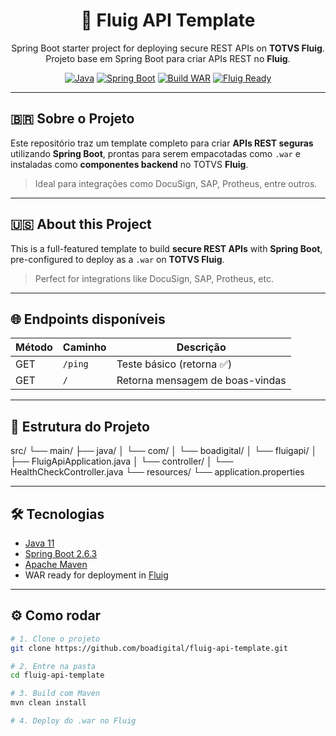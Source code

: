 <h1 align="center">🚀 Fluig API Template</h1>
<p align="center">
  Spring Boot starter project for deploying secure REST APIs on <strong>TOTVS Fluig</strong>.
  <br>
  Projeto base em Spring Boot para criar APIs REST no <strong>Fluig</strong>.
</p>

<div align="center">

[![Java](https://img.shields.io/badge/Java-11-blue.svg)](https://www.oracle.com/java/)
[![Spring Boot](https://img.shields.io/badge/Spring_Boot-2.6.3-brightgreen.svg)](https://spring.io/projects/spring-boot)
[![Build WAR](https://img.shields.io/badge/Packaging-WAR-orange.svg)](#)
[![Fluig Ready](https://img.shields.io/badge/Fluig-Compatible-blueviolet)](https://www.fluig.com/)

</div>

---

## 🇧🇷 Sobre o Projeto

Este repositório traz um template completo para criar **APIs REST seguras** utilizando **Spring Boot**, prontas para serem empacotadas como `.war` e instaladas como **componentes backend** no TOTVS **Fluig**.

> Ideal para integrações como DocuSign, SAP, Protheus, entre outros.

---

## 🇺🇸 About this Project

This is a full-featured template to build **secure REST APIs** with **Spring Boot**, pre-configured to deploy as a `.war` on **TOTVS Fluig**.

> Perfect for integrations like DocuSign, SAP, Protheus, etc.

---

## 🌐 Endpoints disponíveis

| Método | Caminho | Descrição                       |
| ------ | ------- | ------------------------------- |
| GET    | `/ping` | Teste básico (retorna ✅)       |
| GET    | `/`     | Retorna mensagem de boas-vindas |

---

## 📂 Estrutura do Projeto

src/ └── main/ ├── java/ │ └── com/ │ └── boadigital/ │ └── fluigapi/ │ ├── FluigApiApplication.java │ └── controller/ │ └── HealthCheckController.java └── resources/ └── application.properties

---

## 🛠️ Tecnologias

- [Java 11](https://www.oracle.com/java/)
- [Spring Boot 2.6.3](https://spring.io/projects/spring-boot)
- [Apache Maven](https://maven.apache.org/)
- WAR ready for deployment in [Fluig](https://www.fluig.com/)

---

## ⚙️ Como rodar

```bash
# 1. Clone o projeto
git clone https://github.com/boadigital/fluig-api-template.git

# 2. Entre na pasta
cd fluig-api-template

# 3. Build com Maven
mvn clean install

# 4. Deploy do .war no Fluig
```

